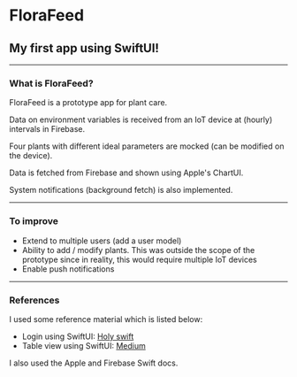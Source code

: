 # FloraFeed

## My first app using SwiftUI!

---
### What is FloraFeed?

FloraFeed is a prototype app for plant care.

Data on environment variables is received from an IoT device at (hourly) intervals in Firebase.

Four plants with different ideal parameters are mocked (can be modified on the device).

Data is fetched from Firebase and shown using Apple's ChartUI.

System notifications (background fetch) is also implemented.

---
### To improve
- Extend to multiple users (add a user model)
- Ability to add / modify plants. This was outside the scope of the prototype since in reality, this would require multiple IoT devices
- Enable push notifications

---

### References

I used some reference material which is listed below:

- Login using SwiftUI: [Holy swift](https://holyswift.app/how-to-create-a-login-screen-in-swiftui/)
- Table view using SwiftUI: [Medium](https://medium.com/@askvasim/how-to-create-a-table-view-in-swiftui-1e5a20cbf6af)

I also used the Apple and Firebase Swift docs.

